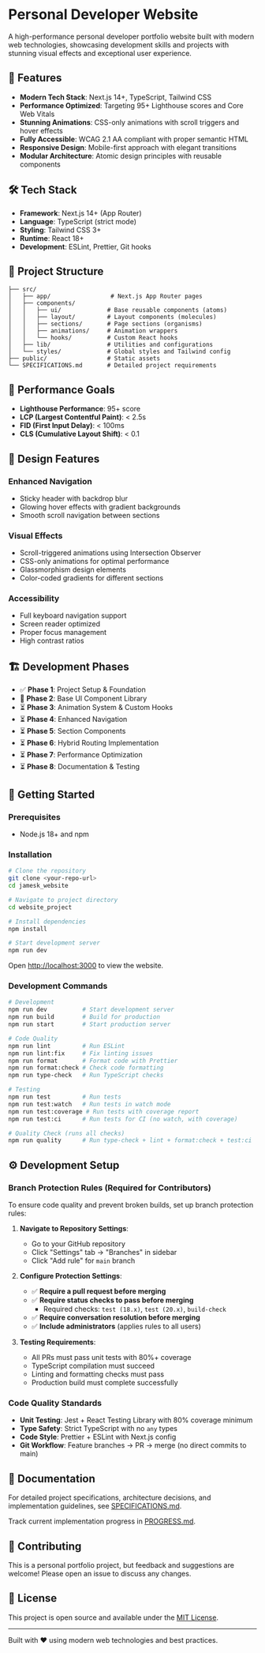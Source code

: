 # Personal Developer Website

A high-performance personal developer portfolio website built with modern web technologies, showcasing development skills and projects with stunning visual effects and exceptional user experience.

## 🚀 Features

- **Modern Tech Stack**: Next.js 14+, TypeScript, Tailwind CSS
- **Performance Optimized**: Targeting 95+ Lighthouse scores and Core Web Vitals
- **Stunning Animations**: CSS-only animations with scroll triggers and hover effects
- **Fully Accessible**: WCAG 2.1 AA compliant with proper semantic HTML
- **Responsive Design**: Mobile-first approach with elegant transitions
- **Modular Architecture**: Atomic design principles with reusable components

## 🛠️ Tech Stack

- **Framework**: Next.js 14+ (App Router)
- **Language**: TypeScript (strict mode)
- **Styling**: Tailwind CSS 3+
- **Runtime**: React 18+
- **Development**: ESLint, Prettier, Git hooks

## 📁 Project Structure

```
├── src/
│   ├── app/                 # Next.js App Router pages
│   ├── components/
│   │   ├── ui/             # Base reusable components (atoms)
│   │   ├── layout/         # Layout components (molecules)
│   │   ├── sections/       # Page sections (organisms)
│   │   ├── animations/     # Animation wrappers
│   │   └── hooks/          # Custom React hooks
│   ├── lib/                # Utilities and configurations
│   └── styles/             # Global styles and Tailwind config
├── public/                 # Static assets
└── SPECIFICATIONS.md       # Detailed project requirements
```

## 🎯 Performance Goals

- **Lighthouse Performance**: 95+ score
- **LCP (Largest Contentful Paint)**: < 2.5s
- **FID (First Input Delay)**: < 100ms
- **CLS (Cumulative Layout Shift)**: < 0.1

## 🎨 Design Features

### Enhanced Navigation
- Sticky header with backdrop blur
- Glowing hover effects with gradient backgrounds
- Smooth scroll navigation between sections

### Visual Effects
- Scroll-triggered animations using Intersection Observer
- CSS-only animations for optimal performance
- Glassmorphism design elements
- Color-coded gradients for different sections

### Accessibility
- Full keyboard navigation support
- Screen reader optimized
- Proper focus management
- High contrast ratios

## 🏗️ Development Phases

- ✅ **Phase 1**: Project Setup & Foundation
- 🚧 **Phase 2**: Base UI Component Library
- ⏳ **Phase 3**: Animation System & Custom Hooks
- ⏳ **Phase 4**: Enhanced Navigation
- ⏳ **Phase 5**: Section Components
- ⏳ **Phase 6**: Hybrid Routing Implementation
- ⏳ **Phase 7**: Performance Optimization
- ⏳ **Phase 8**: Documentation & Testing

## 🚀 Getting Started

### Prerequisites
- Node.js 18+ and npm

### Installation

```bash
# Clone the repository
git clone <your-repo-url>
cd jamesk_website

# Navigate to project directory
cd website_project

# Install dependencies
npm install

# Start development server
npm run dev
```

Open [http://localhost:3000](http://localhost:3000) to view the website.

### Development Commands

```bash
# Development
npm run dev          # Start development server
npm run build        # Build for production
npm run start        # Start production server

# Code Quality
npm run lint         # Run ESLint
npm run lint:fix     # Fix linting issues
npm run format       # Format code with Prettier
npm run format:check # Check code formatting
npm run type-check   # Run TypeScript checks

# Testing
npm run test         # Run tests
npm run test:watch   # Run tests in watch mode
npm run test:coverage # Run tests with coverage report
npm run test:ci      # Run tests for CI (no watch, with coverage)

# Quality Check (runs all checks)
npm run quality      # Run type-check + lint + format:check + test:ci
```

## ⚙️ Development Setup

### Branch Protection Rules (Required for Contributors)

To ensure code quality and prevent broken builds, set up branch protection rules:

1. **Navigate to Repository Settings**:
   - Go to your GitHub repository
   - Click "Settings" tab → "Branches" in sidebar
   - Click "Add rule" for `main` branch

2. **Configure Protection Settings**:
   - ✅ **Require a pull request before merging**
   - ✅ **Require status checks to pass before merging**
     - Required checks: `test (18.x)`, `test (20.x)`, `build-check`
   - ✅ **Require conversation resolution before merging**
   - ✅ **Include administrators** (applies rules to all users)

3. **Testing Requirements**:
   - All PRs must pass unit tests with 80%+ coverage
   - TypeScript compilation must succeed
   - Linting and formatting checks must pass
   - Production build must complete successfully

### Code Quality Standards
- **Unit Testing**: Jest + React Testing Library with 80% coverage minimum
- **Type Safety**: Strict TypeScript with no `any` types
- **Code Style**: Prettier + ESLint with Next.js config
- **Git Workflow**: Feature branches → PR → merge (no direct commits to main)

## 📖 Documentation

For detailed project specifications, architecture decisions, and implementation guidelines, see [SPECIFICATIONS.md](./SPECIFICATIONS.md).

Track current implementation progress in [PROGRESS.md](./PROGRESS.md).

## 🤝 Contributing

This is a personal portfolio project, but feedback and suggestions are welcome! Please open an issue to discuss any changes.

## 📄 License

This project is open source and available under the [MIT License](LICENSE).

---

Built with ❤️ using modern web technologies and best practices.